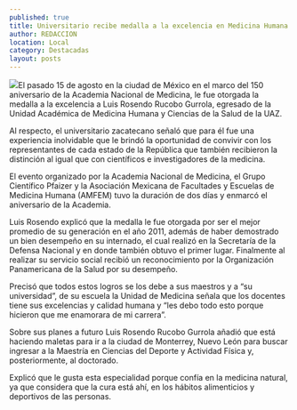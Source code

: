 ```yaml
---
published: true
title: Universitario recibe medalla a la excelencia en Medicina Humana
author: REDACCION
location: Local
category: Destacadas
layout: posts
---
```


![](http://i.imgur.com/PApbpFSm.jpg)El pasado 15 de agosto en la ciudad de México en el marco del 150 aniversario de la Academia Nacional de Medicina, le fue otorgada la medalla a la excelencia a Luis Rosendo Rucobo Gurrola, egresado de la Unidad Académica de Medicina Humana y Ciencias de la Salud de la UAZ.

Al respecto, el universitario zacatecano señaló que para él fue una experiencia inolvidable que le brindó la oportunidad de convivir con los representantes de cada estado de la República que también recibieron la distinción al igual que con científicos e investigadores de la medicina.

El evento organizado por la Academia Nacional de Medicina, el Grupo Científico Pfaizer y la Asociación Mexicana de Facultades y Escuelas de Medicina Humana (AMFEM) tuvo la duración de dos días y enmarcó el aniversario de la Academia.

Luis Rosendo explicó que la medalla le fue otorgada por ser el mejor promedio de su generación en el año 2011, además de haber demostrado un bien desempeño en su internado, el cual realizó en la Secretaría de la Defensa Nacional y en donde también obtuvo el primer lugar. Finalmente al realizar su servicio social recibió un reconocimiento por la Organización Panamericana de la Salud por su desempeño.

Precisó que todos estos logros se los debe a sus maestros y a “su universidad”, de su escuela la Unidad de Medicina señala que los docentes tiene sus excelencias y calidad humana y “les debo todo esto porque hicieron que me enamorara de mi carrera”.

Sobre sus planes a futuro Luis Rosendo Rucobo Gurrola  añadió que está haciendo maletas para ir a la ciudad de Monterrey, Nuevo León para buscar ingresar a la Maestría en Ciencias del Deporte y Actividad Física y, posteriormente, al doctorado.

Explicó que le gusta esta especialidad porque confía en la medicina natural, ya que considera que la cura está ahí, en los hábitos alimenticios y deportivos de las personas.
